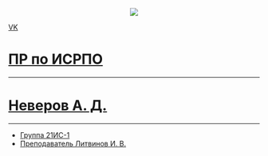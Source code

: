 <p align = "center"><a href="https://vk.com/r123n" target="_blank"><img src="https://yandex-search.clstorage.net/1WOl20p82/aa6d36O2OU7/d_m7ASmYEd7PxDXHtBFxXsAlcetpqzleGvNCc21G-RQYj4sz6jKk3vcsXr3JfKvUyugB7HBnr-vOo2-ZSV0x8SM6tIplA9oQANs5zj3b9liQJ_Hoae59VMZ" src=width="400"></a></p>

<p><a href="vk.com/r123n"> VK</p>

# ПР по ИСРПО
----
# Неверов А. Д.
----
* Группа 21ИС-1
* Преподаватель Литвинов И. В.
